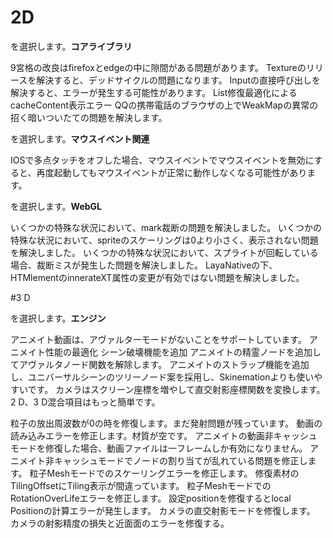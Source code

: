 # 2D

を選択します。**コアライブラリ**

9宮格の改良はfirefoxとedgeの中に隙間がある問題があります。
Textureのリリースを解決すると、デッドサイクルの問題になります。
Inputの直接呼び出しを解決すると、エラーが発生する可能性があります。
List修復最適化によるcacheContent表示エラー
QQの携帯電話のブラウザの上でWeakMapの異常の招く暗いついたての問題を解決します。



を選択します。**マウスイベント関連**

IOSで多点タッチをオフした場合、マウスイベントでマウスイベントを無効にすると、再度起動してもマウスイベントが正常に動作しなくなる可能性があります。

を選択します。**WebGL**

いくつかの特殊な状況において、mark裁断の問題を解決しました。
いくつかの特殊な状況において、spriteのスケーリングは0より小さく、表示されない問題を解決しました。
いくつかの特殊な状況において、スプライトが回転している場合、裁断ミスが発生した問題を解決しました。
LayaNativeの下、HTMlementのinnerateXT属性の変更が有効ではない問題を解決しました。



#3 D

を選択します。**エンジン**


アニメイト動画は、アヴァルターモードがないことをサポートしています。
アニメイト性能の最適化
シーン破壊機能を追加
アニメイトの精霊ノードを追加してアヴァルタノード関数を解除します。
アニメイトのストラップ機能を追加し、ユニバーサルシーンのツリーノード案を採用し、Skinemationよりも使いやすいです。
カメラはスクリーン座標を増やして直交射影座標関数を変換します。2 D、3 D混合項目はもっと簡単です。

粒子の放出周波数が0の時を修復します。まだ発射問題が残っています。
動画の読み込みエラーを修正します。材質が空です。
アニメイトの動画非キャッシュモードを修復した場合、動画ファイルは一フレームしか有効になりません。
アニメイト非キャッシュモードでノードの割り当てが乱れている問題を修正します。
粒子Meshモードでのスケーリングエラーを修正します。
修復素材のTilingOffsetにTiling表示が間違っています。
粒子MeshモードでのRotationOverLifeエラーを修正します。
設定positionを修復するとlocal Positionの計算エラーが発生します。
カメラの直交射影モードを修復します。
カメラの射影精度の損失と近面面のエラーを修復する。